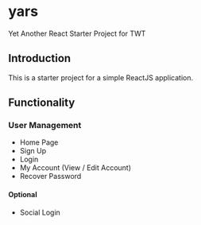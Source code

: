 # yars
Yet Another React Starter Project for TWT

## Introduction

This is a starter project for a simple ReactJS application.

## Functionality

### User Management
- Home Page
- Sign Up 
- Login
- My Account (View / Edit Account)
- Recover Password 

#### Optional
- Social Login


